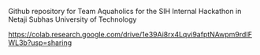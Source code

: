 Github repository for Team Aquaholics for the SIH Internal Hackathon in Netaji Subhas University of Technology


https://colab.research.google.com/drive/1e39Ai8rx4Lqvi9afptNAwpm9rdIFWL3b?usp=sharing
